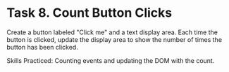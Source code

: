 # Task 8. Count Button Clicks

Create a button labeled "Click me" and a text display area. Each time the button is clicked, update the display area to show the number of times the button has been clicked.

Skills Practiced: Counting events and updating the DOM with the count.

